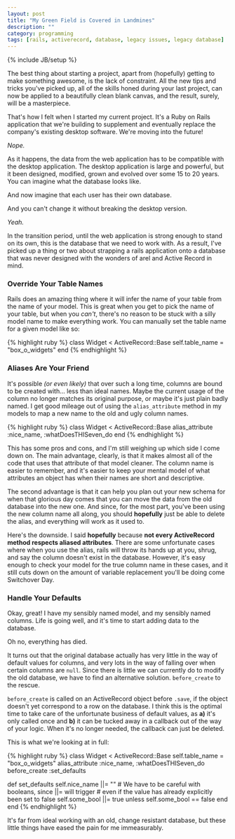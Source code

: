 ```yaml
---
layout: post
title: "My Green Field is Covered in Landmines"
description: ""
category: programming
tags: [rails, activerecord, database, legacy issues, legacy database]
---
```

{% include JB/setup %}

The best thing about starting a project, apart from (hopefully) getting to make something awesome, is the lack of constraint. All the new tips and tricks you've picked up, all of the skills honed during your last project, can now be applied to a beautifully clean blank canvas, and the result, surely, will be a masterpiece.

That's how I felt when I started my current project. It's a Ruby on Rails application that we're building to supplement and eventually replace the company's existing desktop software. We're moving into the future!

_Nope._

As it happens, the data from the web application has to be compatible with the desktop application. The desktop application is large and powerful, but it been designed, modified, grown and evolved over some 15 to 20 years. You can imagine what the database looks like.

And now imagine that each user has their own database.

And you can't change it without breaking the desktop version.

_Yeah._

In the transition period, until the web application is strong enough to stand on its own, this is the database that we need to work with. As a result, I've picked up a thing or two about strapping a rails application onto a database that was never designed with the wonders of arel and Active Record in mind.

### Override Your Table Names

Rails does an amazing thing where it will infer the name of your table from the name of your model. This is great when you get to pick the name of your table, but when you _can't_, there's no reason to be stuck with a silly model name to make everything work. You can manually set the table name for a given model like so:

{% highlight ruby %}
class Widget < ActiveRecord::Base
  self.table_name = "box_o_widgets"
end
{% endhighlight %}

### Aliases Are Your Friend

It's possible _(or even likely)_ that over such a long time, columns are bound to be created with... less than ideal names. Maybe the current usage of the column no longer matches its original purpose, or maybe it's just plain badly named. I get good mileage out of using the `alias_attribute` method in my models to map a new name to the old and ugly column names.

{% highlight ruby %}
class Widget < ActiveRecord::Base
  alias_attribute :nice_name, :whatDoesTHISeven_do
end
{% endhighlight %}

This has some pros and cons, and I'm still weighing up which side I come down on. The main advantage, clearly, is that it makes almost all of the code that uses that attribute of that model cleaner. The column name is easier to remember, and it's easier to keep your mental model of what attributes an object has when their names are short and descriptive.

The second advantage is that it can help you plan out your new schema for when that glorious day comes that you can move the data from the old database into the new one. And since, for the most part, you've been using the new column name all along, you should **hopefully** just be able to delete the alias, and everything will work as it used to.

Here's the downside. I said **hopefully** because **not every ActiveRecord method respects aliased attributes**. There are some unfortunate cases where when you use the alias, rails will throw its hands up at you, shrug, and say the column doesn't exist in the database. However, it's easy enough to check your model for the true column name in these cases, and it still cuts down on the amount of variable replacement you'll be doing come Switchover Day.

### Handle Your Defaults

Okay, great! I have my sensibly named model, and my sensibly named columns. Life is going well, and it's time to start adding data to the database.

Oh no, everything has died.

It turns out that the original database actually has very little in the way of default values for columns, and very lots in the way of falling over when certain columns are `null`. Since there is little we can currently do to modify the old database, we have to find an alternative solution. `before_create` to the rescue.

`before_create` is called on an ActiveRecord object before `.save`, if the object doesn't yet correspond to a row on the database. I think this is the optimal time to take care of the unfortunate business of default values, as **a)** it's only called once and **b)** it can be tucked away in a callback out of the way of your logic. When it's no longer needed, the callback can just be deleted.

This is what we're looking at in full:

{% highlight ruby %}
class Widget < ActiveRecord::Base
  self.table_name = "box_o_widgets"
  alias_attribute :nice_name, :whatDoesTHISeven_do
  before_create :set_defaults

  def set_defaults
    self.nice_name ||= ""
    # We have to be careful with booleans, since ||= will trigger
    # even if the value has already explicitly been set to false
    self.some_bool ||= true unless self.some_bool == false
  end
end
{% endhighlight %}

It's far from ideal working with an old, change resistant database, but these little things have eased the pain for me immeasurably.

